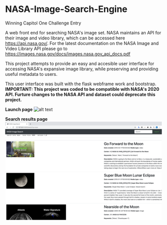 # NASA-Image-Search-Engine
Winning Capitol One Challenge Entry

A web front end for searching NASA's image set. NASA maintains an API for their image and video library, which can be accessed here https://api.nasa.gov/. For the latest documentation on the NASA Image and Video Library API please go to https://images.nasa.gov/docs/images.nasa.gov_api_docs.pdf

This project attempts to provide an easy and accesible user interface for accessing NASA's expansive image library, while preserving and providing useful metadata to users.

This user interface was built with the flask webframe work and bootstrap. **IMPORTANT: This project was coded to be compatible with NASA's 2020 API. Furture changes to the NASA API and dataset could deprecate this project.**


**Launch page**
![alt text](https://github.com/shannonjin/NASA-Image-Search-Engine/blob/master/Screen%20Shot%202020-08-09%20at%201.13.54%20AM.png)

**Search results page**
![alt text](https://github.com/shannonjin/NASA-Image-Search-Engine/blob/master/Screen%20Shot%202020-08-08%20at%2011.17.41%20PM.png)
